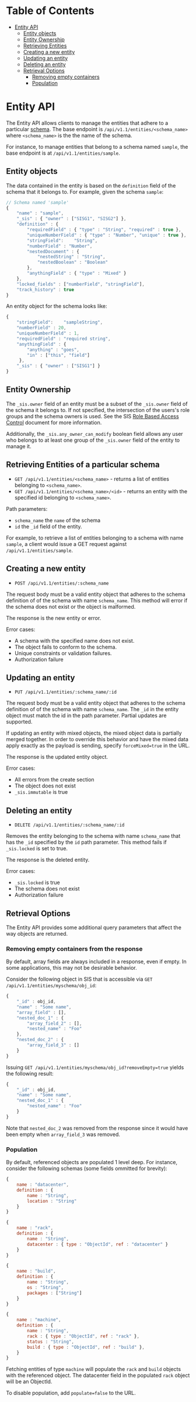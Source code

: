 Table of Contents
=================

- [Entity API](#entity-api)
    - [Entity objects](#entity-objects)
    - [Entity Ownership](#entity-ownership)
    - [Retrieving Entities](#retrieving-entities-of-a-particular-schema)
    - [Creating a new entity](#creating-a-new-entity)
    - [Updating an entity](#updating-an-entity)
    - [Deleting an entity](#deleting-an-entity)
    - [Retrieval Options](#retrieval-options)
        - [Removing empty containers](#removing-empty-containers-from-the-response)
        - [Population](#population)

# Entity API

The Entity API allows clients to manage the entities that adhere to a particular [schema](./schemas.md).
The base endpoint is `/api/v1.1/entities/<schema_name>` where `<schema_name>` is the the name of the schema.

For instance, to manage entities that belong to a schema named `sample`, the base endpoint is at `/api/v1.1/entities/sample`.

## Entity objects

The data contained in the entity is based on the `definition` field of the schema that it belongs to.  For example, given the schema `sample`:

```javascript
// Schema named 'sample'
{
    "name" : "sample",
    "_sis" : { "owner" : ["SISG1", "SISG2"] },
    "definition" : {
        "requiredField" : { "type" : "String", "required" : true },
        "uniqueNumberField" : { "type" : "Number", "unique" : true },
        "stringField":    "String",
        "numberField" : "Number",
        "nestedDocument" : {
            "nestedString" : "String",
            "nestedBoolean" : "Boolean"
        },
        "anythingField" : { "type" : "Mixed" }
    },
    "locked_fields" : ["numberField", "stringField"],
    "track_history" : true
}
```

An entity object for the schema looks like:

```javascript
{
    "stringField":    "sampleString",
    "numberField" : 20,
    "uniqueNumberField" : 1,
    "requiredField" : "required string",
    "anythingField" : {
        "anything" : "goes",
        "in" : ["this", "field"]
     },
    "_sis" : { "owner" : ["SISG1"] }
}
```

## Entity Ownership

The `_sis.owner` field of an entity must be a subset of the `_sis.owner` field of the schema it belongs to.  If not specified, the intersection of the users's role groups and the schema owners is used.  See the SIS [Role Based Access Control](./docs/rbac.md) document for more information.

Additionally, the `_sis.any_owner_can_modify` boolean field allows any user who belongs to at least one group of the `_sis.owner` field of the entity to manage it.

## Retrieving Entities of a particular schema

* `GET /api/v1.1/entities/<schema_name>` - returns a list of entities belonging to `<schema_name>`.
* `GET /api/v1.1/entities/<schema_name>/<id>` - returns an entity with the specified id belonging to `<schema_name>`.

Path parameters:
- `schema_name` the `name` of the schema
- `id` the `_id` field of the entity.

For example, to retrieve a list of entities belonging to a schema with name `sample`, a client would issue a GET request against `/api/v1.1/entities/sample`.



## Creating a new entity

* `POST /api/v1.1/entities/:schema_name`

The request body must be a valid entity object that adheres to the schema definition of of the schema with name `schema_name`.  This method will error if the schema does not exist or the object is malformed.

The response is the new entity or error.

Error cases:

* A schema with the specified name does not exist.
* The object fails to conform to the schema.
* Unique constraints or validation failures.
* Authorization failure

## Updating an entity

* `PUT /api/v1.1/entities/:schema_name/:id`

The request body must be a valid entity object that adheres to the schema definition of of the schema with name `schema_name`.  The `_id` in the entity object must match the id in the path parameter.
Partial updates are supported.

If updating an entity with mixed objects, the mixed object data is partially
merged together.  In order to override this behavior and have the mixed data
apply exactly as the payload is sending, specify `forceMixed=true` in the URL.

The response is the updated entity object.

Error cases:

* All errors from the create section
* The object does not exist
* `_sis.immutable` is true


## Deleting an entity

* `DELETE /api/v1.1/entities/:schema_name/:id`

Removes the entity belonging to the schema with name `schema_name` that has the `_id` specified by the `id` path parameter.  This method fails if `_sis.locked` is set to true.

The response is the deleted entity.

Error cases:

* `_sis.locked` is true
* The schema does not exist
* Authorization failure

## Retrieval Options

The Entity API provides some additional query parameters that affect the way objects are returned.

### Removing empty containers from the response

By default, array fields are always included in a response, even if empty.  In some applications, this may not be desirable behavior.

Consider the following object in SIS that is accessible via `GET /api/v1.1/entities/myschema/obj_id`:

```javascript
{
    "_id" : obj_id,
    "name" : "Some name",
    "array_field" : [],
    "nested_doc_1" : {
        "array_field_2" : [],
        "nested_name" : "Foo"
    },
    "nested_doc_2" : {
        "array_field_3" : []
    }
}
```

Issuing `GET /api/v1.1/entities/myschema/obj_id?removeEmpty=true` yields the following result:

```javascript
{
    "_id" : obj_id,
    "name" : "Some name",
    "nested_doc_1" : {
        "nested_name" : "Foo"
    }
}
```

Note that `nested_doc_2` was removed from the response since it would have been empty when `array_field_3` was removed.

### Population

By default, referenced objects are populated 1 level deep.  For instance, consider the following schemas (some fields ommitted for brevity):

```javascript
{
    name : "datacenter",
    definition : {
        name : "String",
        location : "String"
    }
}

{
    name : "rack",
    definition : {
        name : "String",
        datacenter : { type : "ObjectId", ref : "datacenter" }
    }
}

{
    name : "build",
    definition : {
        name : "String",
        os : "String",
        packages : ["String"]
    }
}

{
    name : "machine",
    definition : {
        name : "String",
        rack : { type : "ObjectId", ref : "rack" },
        status : "String",
        build : { type : "ObjectId", ref : "build" },
    }
}


```

Fetching entities of type `machine` will populate the `rack` and `build` objects with the referenced object.
The datacenter field in the populated `rack` object will be an ObjectId.

To disable population, add `populate=false` to the URL.
